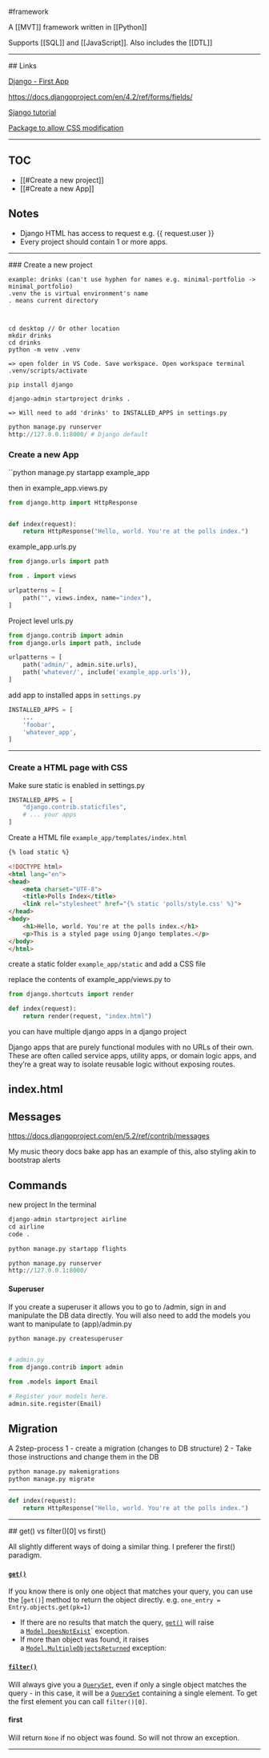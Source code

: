 #framework 

A [[MVT]] framework written in [[Python]]

Supports [[SQL]] and [[JavaScript]]. Also includes the [[DTL]]

<hr>
## Links

[Django - First App](https://docs.djangoproject.com/en/5.0/intro/tutorial01/)

https://docs.djangoproject.com/en/4.2/ref/forms/fields/

[Sjango tutorial](https://developer.mozilla.org/en-US/docs/Learn/Server-side/Django/Home_page)

[Package to allow CSS modification](https://github.com/adamchainz/django-browser-reload)

<hr>

## TOC

- [[#Create a new project]]
- [[#Create a new App]]



## Notes
- Django HTML has access to request e.g. {{ request.user }}
- Every project should contain 1 or more apps.

<hr>
### Create a new project

```
example: drinks (can't use hyphen for names e.g. minimal-portfolio -> minimal_portfolio)
.venv the is virtual environment's name
. means current directory



cd desktop // Or other location
mkdir drinks
cd drinks
python -m venv .venv

=> open folder in VS Code. Save workspace. Open workspace terminal
.venv/scripts/activate

pip install django 

django-admin startproject drinks .

=> Will need to add 'drinks' to INSTALLED_APPS in settings.py
```

```python
python manage.py runserver
http://127.0.0.1:8000/ # Django default
```

### Create a new App

``python manage.py startapp example_app

then in example_app.views.py
```python
from django.http import HttpResponse


def index(request):
    return HttpResponse("Hello, world. You're at the polls index.")
```

example_app.urls.py
```python
from django.urls import path

from . import views

urlpatterns = [
    path("", views.index, name="index"),
]
```

Project level urls.py
```python
from django.contrib import admin
from django.urls import path, include

urlpatterns = [
    path('admin/', admin.site.urls),
    path('whatever/', include('example_app.urls')), 
]
```

add app to installed apps in `settings.py`

```python
INSTALLED_APPS = [
	...
    'foobar',
    'whatever_app',
]
```

---
### Create a HTML page with CSS

Make sure static is enabled in settings.py
```python
INSTALLED_APPS = [
    "django.contrib.staticfiles",
    # ... your apps
]
```

Create a HTML file `example_app/templates/index.html`
```html
{% load static %}

<!DOCTYPE html>
<html lang="en">
<head>
    <meta charset="UTF-8">
    <title>Polls Index</title>
    <link rel="stylesheet" href="{% static 'polls/style.css' %}">
</head>
<body>
    <h1>Hello, world. You're at the polls index.</h1>
    <p>This is a styled page using Django templates.</p>
</body>
</html>
```

create a static folder `example_app/static` and add a CSS file

replace the contents of example_app/views.py to

```python
from django.shortcuts import render

def index(request):
    return render(request, "index.html")
```





you can have multiple django apps in a django project

Django apps that are purely functional modules with no URLs of their own. These are often called service apps, utility apps, or domain logic apps, and they’re a great way to isolate reusable logic without exposing routes.
 
 index.html
---



## Messages

https://docs.djangoproject.com/en/5.2/ref/contrib/messages

My music theory docs bake app has an example of this, also styling akin to bootstrap alerts





## Commands

new project
In the terminal
```Python
django-admin startproject airline
cd airline
code .

python manage.py startapp flights

python manage.py runserver
http://127.0.0.1:8000/
```
#### Superuser
If you create a superuser it allows you to go to /admin, sign in and manipulate the DB data directly.
You will also need to add the models you want to manipulate to (app)/admin.py
```Python
python manage.py createsuperuser


# admin.py
from django.contrib import admin

from .models import Email

# Register your models here.
admin.site.register(Email)
```

## Migration

A 2step-process
1 - create a migration (changes to DB structure)
2 - Take those instructions and change them in the DB

```Python
python manage.py makemigrations
python manage.py migrate
```

---

```python
def index(request):
    return HttpResponse("Hello, world. You're at the polls index.")
```








<hr>
## get() vs filter()[0] vs first()

All slightly different ways of doing a similar thing. I preferer the first() paradigm.
#### [`get()`](https://docs.djangoproject.com/en/4.2/ref/models/querysets/#django.db.models.query.QuerySet.get "django.db.models.query.QuerySet.get") 
If you know there is only one object that matches your query, you can use the [`get()`] method to return the object directly.
e.g. ```one_entry = Entry.objects.get(pk=1)```

- If there are no results that match the query, [`get()`](https://docs.djangoproject.com/en/4.2/ref/models/querysets/#django.db.models.query.QuerySet.get "django.db.models.query.QuerySet.get") will raise a [`Model.DoesNotExist`](https://docs.djangoproject.com/en/4.2/ref/models/class/#django.db.models.Model.DoesNotExist)` exception.
- If more than object was found, it raises a [`Model.MultipleObjectsReturned`](https://docs.djangoproject.com/en/4.2/ref/models/class/#django.db.models.Model.MultipleObjectsReturned "django.db.models.Model.MultipleObjectsReturned") exception:
#### [`filter()`](https://docs.djangoproject.com/en/4.2/ref/models/querysets/#django.db.models.query.QuerySet.filter "django.db.models.query.QuerySet.filter") 
Will always give you a [`QuerySet`](https://docs.djangoproject.com/en/4.2/ref/models/querysets/#django.db.models.query.QuerySet "django.db.models.query.QuerySet"), even if only a single object matches the query - in this case, it will be a [`QuerySet`](https://docs.djangoproject.com/en/4.2/ref/models/querysets/#django.db.models.query.QuerySet "django.db.models.query.QuerySet") containing a single element.
To get the first element you can call `filter()[0]`.
#### first
Will return `None` if no object was found. So will not throw an exception.

<hr>

